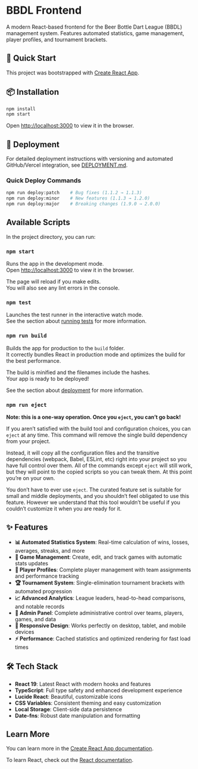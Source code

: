 # BBDL Frontend

A modern React-based frontend for the Beer Bottle Dart League (BBDL) management system. Features automated statistics, game management, player profiles, and tournament brackets.

## 🚀 Quick Start

This project was bootstrapped with [Create React App](https://github.com/facebook/create-react-app).

## 📦 Installation

```bash
npm install
npm start
```

Open [http://localhost:3000](http://localhost:3000) to view it in the browser.

## 🚢 Deployment

For detailed deployment instructions with versioning and automated GitHub/Vercel integration, see [DEPLOYMENT.md](./DEPLOYMENT.md).

### Quick Deploy Commands
```bash
npm run deploy:patch    # Bug fixes (1.1.2 → 1.1.3)
npm run deploy:minor    # New features (1.1.3 → 1.2.0)
npm run deploy:major    # Breaking changes (1.9.0 → 2.0.0)
```

## Available Scripts

In the project directory, you can run:

### `npm start`

Runs the app in the development mode.\
Open [http://localhost:3000](http://localhost:3000) to view it in the browser.

The page will reload if you make edits.\
You will also see any lint errors in the console.

### `npm test`

Launches the test runner in the interactive watch mode.\
See the section about [running tests](https://facebook.github.io/create-react-app/docs/running-tests) for more information.

### `npm run build`

Builds the app for production to the `build` folder.\
It correctly bundles React in production mode and optimizes the build for the best performance.

The build is minified and the filenames include the hashes.\
Your app is ready to be deployed!

See the section about [deployment](https://facebook.github.io/create-react-app/docs/deployment) for more information.

### `npm run eject`

**Note: this is a one-way operation. Once you `eject`, you can’t go back!**

If you aren’t satisfied with the build tool and configuration choices, you can `eject` at any time. This command will remove the single build dependency from your project.

Instead, it will copy all the configuration files and the transitive dependencies (webpack, Babel, ESLint, etc) right into your project so you have full control over them. All of the commands except `eject` will still work, but they will point to the copied scripts so you can tweak them. At this point you’re on your own.

You don’t have to ever use `eject`. The curated feature set is suitable for small and middle deployments, and you shouldn’t feel obligated to use this feature. However we understand that this tool wouldn’t be useful if you couldn’t customize it when you are ready for it.

## ✨ Features

- **📊 Automated Statistics System**: Real-time calculation of wins, losses, averages, streaks, and more
- **🎯 Game Management**: Create, edit, and track games with automatic stats updates
- **👥 Player Profiles**: Complete player management with team assignments and performance tracking
- **🏆 Tournament System**: Single-elimination tournament brackets with automated progression
- **📈 Advanced Analytics**: League leaders, head-to-head comparisons, and notable records
- **🔧 Admin Panel**: Complete administrative control over teams, players, games, and data
- **📱 Responsive Design**: Works perfectly on desktop, tablet, and mobile devices
- **⚡ Performance**: Cached statistics and optimized rendering for fast load times

## 🛠️ Tech Stack

- **React 19**: Latest React with modern hooks and features
- **TypeScript**: Full type safety and enhanced development experience
- **Lucide React**: Beautiful, customizable icons
- **CSS Variables**: Consistent theming and easy customization
- **Local Storage**: Client-side data persistence
- **Date-fns**: Robust date manipulation and formatting

## Learn More

You can learn more in the [Create React App documentation](https://facebook.github.io/create-react-app/docs/getting-started).

To learn React, check out the [React documentation](https://reactjs.org/).
